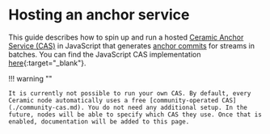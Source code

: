 # Hosting an anchor service

This guide describes how to spin up and run a hosted [Ceramic Anchor Service (CAS)](../../learn/glossary.md#anchor-service) in JavaScript that generates [anchor commits](../../learn/glossary.md#anchor-commit) for streams in batches. You can find the JavaScript CAS implementation [here](https://github.com/ceramicnetwork/ceramic-anchor-service){:target="\_blank"}.

!!! warning ""

    It is currently not possible to run your own CAS. By default, every Ceramic node automatically uses a free [community-operated CAS](./community-cas.md). You do not need any additional setup. In the future, nodes will be able to specify which CAS they use. Once that is enabled, documentation will be added to this page.
